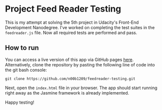 # Project Feed Reader Testing

This is my attempt at solving the 5th project in Udacity's Front-End Development Nanodegree. I've worked on completing the test suites in the `feedreader.js` file. Now all required tests are performed and pass.

## How to run

You can access a live version of this app via GitHub pages [here](https://n00b1209.github.io/feedreader-testing/). Alternatively, clone the repository by pasting the following line of code into the git bash console:

`git clone https://github.com/n00b1209/feedreader-testing.git`

Next, open the `index.html` file in your browser. The app should start running right away as the Jasmine framework is already implemented.

Happy testing!
